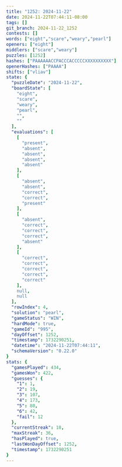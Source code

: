 ```yaml
---
title: "1252: 2024-11-22"
date: 2024-11-22T07:44:11-08:00
tags: []
git_branch: 2024-11-22_1252
contests: []
words: ["eight","scare","weary","pearl"]
openers: ["eight"]
middlers: ["scare","weary"]
puzzles: [1252]
hashes: ["PAAAAAACCPACCCACCCCCXXXXXXXXXX"]
openerHashes: ["PAAAA"]
shifts: ["vliav"]
state: {
  "puzzleDate": "2024-11-22",
  "boardState": [
    "eight",
    "scare",
    "weary",
    "pearl",
    "",
    ""
  ],
  "evaluations": [
    [
      "present",
      "absent",
      "absent",
      "absent",
      "absent"
    ],
    [
      "absent",
      "absent",
      "correct",
      "correct",
      "present"
    ],
    [
      "absent",
      "correct",
      "correct",
      "correct",
      "absent"
    ],
    [
      "correct",
      "correct",
      "correct",
      "correct",
      "correct"
    ],
    null,
    null
  ],
  "rowIndex": 4,
  "solution": "pearl",
  "gameStatus": "WIN",
  "hardMode": true,
  "gameId": "995",
  "dayOffset": 1252,
  "timestamp": 1732290251,
  "datetime": "2024-11-22T07:44:11",
  "schemaVersion": "0.22.0"
}
stats: {
  "gamesPlayed": 434,
  "gamesWon": 422,
  "guesses": {
    "1": 1,
    "2": 19,
    "3": 107,
    "4": 173,
    "5": 80,
    "6": 42,
    "fail": 12
  },
  "currentStreak": 18,
  "maxStreak": 36,
  "hasPlayed": true,
  "lastWonDayOffset": 1252,
  "timestamp": 1732290251
}
---
```

<!-- more -->
